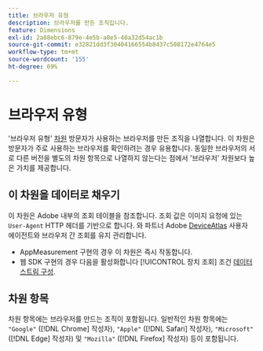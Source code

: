 ```yaml
---
title: 브라우저 유형
description: 브라우저를 만든 조직입니다.
feature: Dimensions
exl-id: 2a88ebc6-879e-4e5b-a8e5-40a32d54ac1b
source-git-commit: e32821dd3f30404166554b8437c508172e4764e5
workflow-type: tm+mt
source-wordcount: '155'
ht-degree: 69%

---
```


# 브라우저 유형

&#39;브라우저 유형&#39; [차원](overview.md) 방문자가 사용하는 브라우저를 만든 조직을 나열합니다. 이 차원은 방문자가 주로 사용하는 브라우저를 확인하려는 경우 유용합니다. 동일한 브라우저의 서로 다른 버전을 별도의 차원 항목으로 나열하지 않는다는 점에서 &#39;브라우저&#39; 차원보다 높은 가치를 제공합니다.

## 이 차원을 데이터로 채우기

이 차원은 Adobe 내부의 조회 테이블을 참조합니다. 조회 값은 이미지 요청에 있는 `User-Agent` HTTP 헤더를 기반으로 합니다. 와 파트너 Adobe [DeviceAtlas](https://deviceatlas.com/) 사용자 에이전트와 브라우저 간 조회를 유지 관리합니다.

* AppMeasurement 구현의 경우 이 차원은 즉시 작동합니다.
* 웹 SDK 구현의 경우 다음을 활성화합니다 [!UICONTROL 장치 조회] 조건 [데이터스트림 구성](https://experienceleague.adobe.com/docs/experience-platform/datastreams/configure.html?lang=ko-KR).

## 차원 항목

차원 항목에는 브라우저를 만드는 조직이 포함됩니다. 일반적인 차원 항목에는 `"Google"` ([!DNL Chrome] 작성자), `"Apple"` ([!DNL Safari] 작성자), `"Microsoft"` ([!DNL Edge] 작성자) 및 `"Mozilla"` ([!DNL Firefox] 작성자) 등이 포함됩니다.
